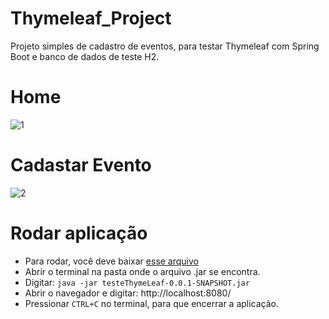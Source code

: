 # Thymeleaf_Project
 Projeto simples de cadastro de eventos, para testar Thymeleaf com Spring Boot e banco de dados de teste H2.
 
 # Home
 ![1](https://user-images.githubusercontent.com/71332818/131045024-2efd6657-2298-4dc3-bd44-bda907efe6cc.png)
 
 # Cadastar Evento
![2](https://user-images.githubusercontent.com/71332818/131045046-8a4f6771-bd85-4c2c-8608-ad9a97c1f137.png)

# Rodar aplicação

* Para rodar, você deve baixar [esse arquivo](https://github.com/cassianodess/Thymeleaf_Project/tree/main/dist)
* Abrir o terminal na pasta onde o arquivo .jar se encontra.
* Digitar: `java -jar testeThymeLeaf-0.0.1-SNAPSHOT.jar`
* Abrir o navegador e digitar: http://localhost:8080/
* Pressionar `CTRL+C` no terminal, para que encerrar a aplicação.

